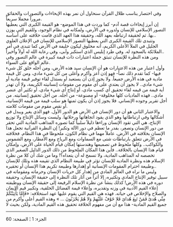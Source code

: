 ------------------------------------------------------------------------

وفي اختصار يناسب ظلال القرآن سنحاول أن نمر بهذه الإيحاءات والتصورات
والحقائق مروراً مجملا سريعاً.  
إن أبرز إيحاءات قصة آدم- كما وردت في هذا الموضع- هو القيمة الكبرى التي
يعطيها التصور الإسلامي للإنسان ولدوره في الأرض، ولمكانه في نظام الوجود،
وللقيم التي يوزن بها. ثم لحقيقة ارتباطه بعهد الله، وحقيقة هذا العهد الذي
قامت خلافته على أساسه..  
وتتبدى تلك القيمة الكبرى التي يعطيها التصور الإسلامي للإنسان في الإعلان
العلوي الجليل في الملأ الأعلى الكريم، أنه مخلوق ليكون خليفة في الأرض كما
تتبدى في أمر الملائكة بالسجود له. وفي طرد إبليس الذي استكبر وأبى، وفي
رعاية الله له أولاً وأخيراً..  
ومن هذه النظرة للإنسان تنبثق جملة اعتبارات ذات قيمة كبيرة في عالم التصور
وفي عالم الواقع على السواء.  
وأول اعتبار من هذه الاعتبارات هو أن الإنسان سيد هذه الأرض، ومن أجله خلق
كل شيء فيها- كما تقدم ذلك نصاً- فهو إذن أعز وأكرم وأغلى من كل شيء مادي،
ومن كل قيمة مادية في هذه الأرض جميعاً. ولا يجوز إذن أن يستعبد أو يستذل
لقاء توفير قيمة مادية أو شيء مادي.. لا يجوز أن يعتدي على أي مقوم من
مقومات إنسانيته الكريمة، ولا أن تهدر أية قيمة من قيمه لقاء تحقيق أي كسب
مادي، أو إنتاج أي شيء مادي، أو تكثير أي عنصر مادي.. فهذه الماديات كلها
مخلوقة- أو مصنوعة- من أجله. من أجل تحقيق إنسانيته. من أجل تقرير وجوده
الإنساني. فلا يجوز إذن أن يكون ثمنها هو سلب قيمة من قيمه الإنسانية، أو
نقص مقوم من مقومات كلامته.  
والاعتبار الثاني هو أن دور الإنسان في الأرض هو الدور الأول. فهو الذي
يغير ويبدل في أشكالها وفي ارتباطاتها وهو الذي يقود اتجاهاتها ورحلاتها.
وليست وسائل الإنتاج ولا توزيع الإنتاج، هي التي تقود الإنسان وراءها ذليلاً
سلبياً كما تصوره المذاهب المادية التي تحقر من دور الإنسان وتصغر، بقدر ما
تعظم في دور الآلة وتكبر! إن النظرة القرآنية تجعل هذا الإنسان بخلافته في
الأرض، عاملاً مهما في نظام الكون، ملحوظا في هذا النظام. فخلافته في الأرض
تتعلق بارتباطات شتى مع السماوات ومع الرياح ومع الأمطار، ومع الشموس
والكواكب.. وكلها ملحوظ في تصميمها وهندستها إمكان قيام الحياة على الأرض،
وإمكان قيام هذا الإنسان بالخلافة.. فأين هذا المكان الملحوظ من ذلك الدور
الذليل الصغير الذي تخصصه له المذاهب المادية، ولا تسمح له أن يتعداه؟! وما
من شك أن كلا من نظرة الإسلام هذه ونظرة المادية للإنسان تؤثر في طبيعة
النظام الذي تقيمه هذه وتلك للإنسان وطبيعة احترام المقومات الإنسانية أو
إهدارها وطبيعة تكريم هذا الإنسان أو تحقيره..  
وليس ما نراه في العالم المادي من إهدار كل حريات الإنسان وحرماته ومقوماته
في سبيل توفير الإنتاج المادي وتكثيره، إلا أثراً من آثار تلك النظرة إلى
حقيقة الإنسان، وحقيقة دوره في هذه الأرض! كذلك ينشأ عن نظرة الإسلام
الرفيعة إلى حقيقة الإنسان ووظيفته إعلاء القيم الأدبية في وزنه وتقديره،
وإعلاء قيمة الفضائل الخلقية، وتكبير قيم الإيمان والصلاح والإخلاص في
حياته. فهذه هي القيم التي يقوم عليها عهد استخلافه: «فَإِمَّا يَأْتِيَنَّكُمْ مِنِّي هُدىً
فَمَنْ تَبِعَ هُدايَ فَلا خَوْفٌ عَلَيْهِمْ وَلا هُمْ يَحْزَنُونَ ... » وهذه القيم أعلى وأكرم من
جميع القيم المادية- هذا مع أن من مفهوم الخلافة تحقيق هذه القيم المادية،
ولكن بحيث لا

------------------------------------------------------------------------

الجزء: 1 ¦ الصفحة: 60
